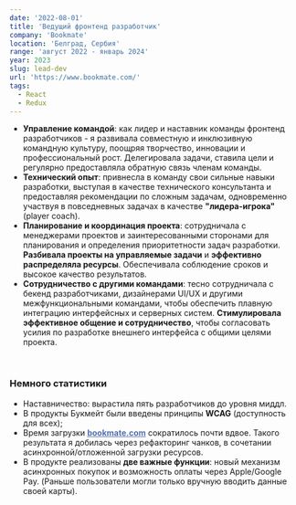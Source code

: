 ```yaml
---
date: '2022-08-01'
title: 'Ведущий фронтенд разработчик'
company: 'Bookmate'
location: 'Белград, Сербия'
range: 'август 2022 - январь 2024'
year: 2023
slug: lead-dev
url: 'https://www.bookmate.com/'
tags:
  - React
  - Redux
---
```


- <b>Управление командой</b>: как лидер и наставник команды фронтенд разработчиков - я развивала совместную и инклюзивную командную культуру, поощряя творчество, инновации и профессиональный рост. Делегировала задачи, ставила цели и регулярно предоставляла обратную связь членам команды.
- <b>Технический опыт</b>: привнесла в команду свои сильные навыки разработки, выступая в качестве технического консультанта и предоставляя рекомендации по сложным задачам, одновременно участвуя в повседневных задачах в качестве <b>"лидера-игрока"</b> (player coach). 
- <b>Планирование и координация проекта</b>: сотрудничала с менеджерами проектов и заинтересованными сторонами для планирования и определения приоритетности задач разработки. <b>Разбивала проекты на управляемые задачи</b> и <b>эффективно распределяла ресурсы</b>. Обеспечивала соблюдение сроков и высокое качество результатов.
- <b>Сотрудничество с другими командами</b>: тесно сотрудничала с бекенд разработчиками, дизайнерами UI/UX и другими межфункциональными командами, чтобы обеспечить плавную интеграцию интерфейсных и серверных систем. <b>Стимулировала эффективное общение и сотрудничество</b>, чтобы согласовать усилия по разработке внешнего интерфейса с общими целями проекта.

<br/>

### Немного статистики

- Наставничество: вырастила пять разработчиков до уровня миддл.
- В продукты Букмейт были введены принципы <b>WCAG</b> (доступность для всех);
- Время загрузки <a href="https://bookmate.com/" target="_blank" style="color:#566eaf;font-weight:bold;">bookmate.com</a> сократилось почти вдвое. Такого результата я добилась через рефакторинг чанков, в сочетании асинхронной/отложенной загрузки ресурсов.
- В продукте реализованы <b>две важные функции</b>: новый механизм асинхронных покупок и возможность оплаты через Apple/Google Pay. (Раньше пользователи могли только вручную вводить данные своей карты).

